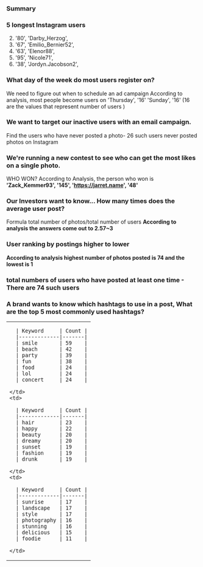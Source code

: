 ### Summary
### 5 longest Instagram users
2. '80', 'Darby_Herzog',
3. '67', 'Emilio_Bernier52',
4. '63', 'Elenor88',
5.  '95', 'Nicole71',
6. '38', 'Jordyn.Jacobson2',

### What day of the week do most users register on?
We need to figure out when to schedule an ad campaign
According to analysis, most people become users on
'Thursday', '16' 'Sunday', '16' (16 are the values that represent number of users )

### We want to target our inactive users with an email campaign.
Find the users who have never posted a photo- 26 such users never posted photos on Instagram

### We're running a new contest to see who can get the most likes on a single photo.
WHO WON?
According to Analysis, the person who won is <b>'Zack_Kemmer93', '145', 'https://jarret.name', '48' </b>

### Our Investors want to know... How many times does the average user post?
Formula total number of photos/total number of users
<b>According to analysis the answers come out to 2.57~3</b>

### User ranking by postings higher to lower
<b> According to analysis highest number of photos posted is 74 and the lowest is 1</b>

### total numbers of users who have posted at least one time -<b>There are 74 such users</b>

### A brand wants to know which hashtags to use in a post, What are the top 5 most commonly used hashtags?
<table>
  <tr>
    <td>

      | Keyword     | Count |
      |-------------|-------|
      | smile       | 59    |
      | beach       | 42    |
      | party       | 39    |
      | fun         | 38    |
      | food        | 24    |
      | lol         | 24    |
      | concert     | 24    |

    </td>
    <td>

      | Keyword     | Count |
      |-------------|-------|
      | hair        | 23    |
      | happy       | 22    |
      | beauty      | 20    |
      | dreamy      | 20    |
      | sunset      | 19    |
      | fashion     | 19    |
      | drunk       | 19    |

    </td>
    <td>

      | Keyword     | Count |
      |-------------|-------|
      | sunrise     | 17    |
      | landscape   | 17    |
      | style       | 17    |
      | photography | 16    |
      | stunning    | 16    |
      | delicious   | 15    |
      | foodie      | 11    |

    </td>
  </tr>
</table>







